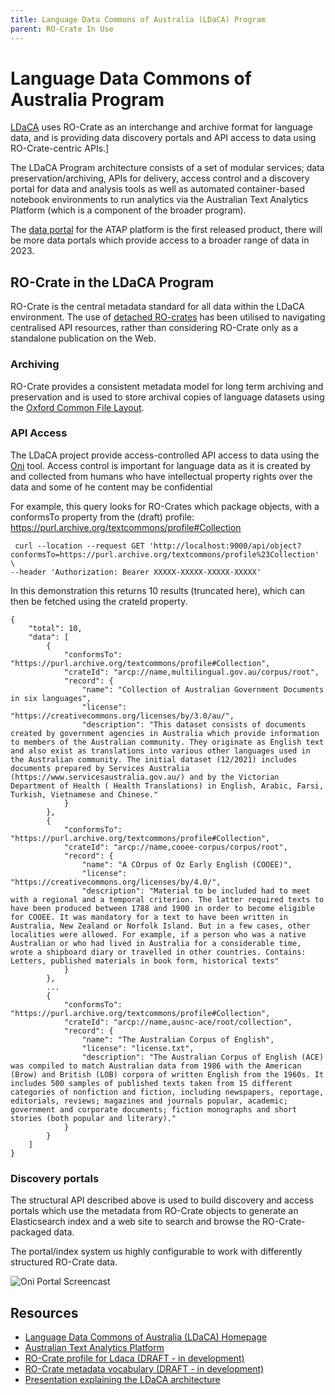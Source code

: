 ```yaml
---
title: Language Data Commons of Australia (LDaCA) Program
parent: RO-Crate In Use
---
```

<!--
   Copyright 2019-2024 RO-Crate contributors
   <https://github.com/ResearchObject/ro-crate/graphs/contributors>

   Licensed under the Apache License, Version 2.0 (the "License");
   you may not use this file except in compliance with the License.
   You may obtain a copy of the License at

       http://www.apache.org/licenses/LICENSE-2.0

   Unless required by applicable law or agreed to in writing, software
   distributed under the License is distributed on an "AS IS" BASIS,
   WITHOUT WARRANTIES OR CONDITIONS OF ANY KIND, either express or implied.
   See the License for the specific language governing permissions and
   limitations under the License.
-->

# Language Data Commons of Australia Program


[LDaCA](LDaCA) uses RO-Crate as an interchange and archive format for language data, and is providing data discovery portals and API access to data using RO-Crate-centric APIs.]


<!--
>
[![LDaCA Logo](https://www.ldaca.edu.au//LDaCA_logo-sm.png)][LDaCA]

[![ATAP LOGO](https://www.atap.edu.au/ATAP_logo-sm.png)][ATAP]
-->
The LDaCA Program architecture consists of a set of modular services; data preservation/archiving, APIs for delivery, access control and a discovery portal for data and analysis tools as well as automated container-based notebook environments to run analytics via the Australian Text Analytics Platform (which is a component of the broader program). 

The [data portal](https://data.atap.edu.au) for the ATAP platform is the first released product, there will be more data portals which provide access to a broader range of data in 2023.



## RO-Crate in the LDaCA Program

RO-Crate is the central metadata standard for all data within the LDaCA environment.
The use of [detached RO-crates](https://www.researchobject.org/ro-crate/1.2-DRAFT/structure.html#detached-ro-crate) has been utilised to navigating centralised API resources, rather than considering RO-Crate only as a standalone publication on the Web. 

### Archiving

RO-Crate provides a consistent metadata model for long term archiving and preservation and is used to store archival copies of language datasets using the [Oxford Common File Layout](https://arkisto-platform.github.io/standards/ocfl/). 

### API Access 


The LDaCA project provide access-controlled API access to data using the [Oni](https://github.com/Arkisto-Platform/oni) tool. Access control is important for language data as it is created by and collected from humans who have intellectual property rights over the data and some of he content may be confidential


For example, this query looks for RO-Crates which package objects, with a conformsTo property from the (draft) profile: <https://purl.archive.org/textcommons/profile#Collection>

```
 curl --location --request GET 'http://localhost:9000/api/object?conformsTo=https://purl.archive.org/textcommons/profile%23Collection' \
--header 'Authorization: Bearer XXXXX-XXXXX-XXXXX-XXXXX'
```


In this demonstration this returns 10 results (truncated here), which can then be fetched using the crateId property.

```
{
    "total": 10,
    "data": [
        {
            "conformsTo": "https://purl.archive.org/textcommons/profile#Collection",
            "crateId": "arcp://name,multilingual.gov.au/corpus/root",
            "record": {
                "name": "Collection of Australian Government Documents in six languages",
                "license": "https://creativecommons.org/licenses/by/3.0/au/",
                "description": "This dataset consists of documents created by government agencies in Australia which provide information to members of the Australian community. They originate as English text and also exist as translations into various other languages used in the Australian community. The initial dataset (12/2021) includes documents prepared by Services Australia (https://www.servicesaustralia.gov.au/) and by the Victorian Department of Health ( Health Translations) in English, Arabic, Farsi, Turkish, Vietnamese and Chinese."
            }
        },
        {
            "conformsTo": "https://purl.archive.org/textcommons/profile#Collection",
            "crateId": "arcp://name,cooee-corpus/corpus/root",
            "record": {
                "name": "A COrpus of Oz Early English (COOEE)",
                "license": "https://creativecommons.org/licenses/by/4.0/",
                "description": "Material to be included had to meet with a regional and a temporal criterion. The latter required texts to have been produced between 1788 and 1900 in order to become eligible for COOEE. It was mandatory for a text to have been written in Australia, New Zealand or Norfolk Island. But in a few cases, other localities were allowed. For example, if a person who was a native Australian or who had lived in Australia for a considerable time, wrote a shipboard diary or travelled in other countries. Contains: Letters, published materials in book form, historical texts"
            }
        },
        ...
        {
            "conformsTo": "https://purl.archive.org/textcommons/profile#Collection",
            "crateId": "arcp://name,ausnc-ace/root/collection",
            "record": {
                "name": "The Australian Corpus of English",
                "license": "license.txt",
                "description": "The Australian Corpus of English (ACE) was compiled to match Australian data from 1986 with the American (Brow) and British (LOB) corpora of written English from the 1960s. It includes 500 samples of published texts taken from 15 different categories of nonfiction and fiction, including newspapers, reportage, editorials, reviews; magazines and journals popular, academic; government and corporate documents; fiction monographs and short stories (both popular and literary)."
            }
        }
    ]
}

```



### Discovery portals

The structural API described above is used to build discovery and access portals which use the metadata from RO-Crate objects to generate an Elasticsearch index and a web site to search and browse the RO-Crate-packaged data.

The portal/index system us highly configurable to work with differently structured RO-Crate data.

![Oni Portal Screencast](../assets/img/ldaca-oni-demo.gif)





## Resources

* [Language Data Commons of Australia (LDaCA) Homepage](https://ldaca.edu.au)
* [Australian Text Analytics Platform](https://atap.edu.au)
* [RO-Crate profile for Ldaca (DRAFT - in development)](https://purl.archive.org/textcommons/profile)
* [RO-Crate metadata vocabulary (DRAFT - in development)](https://purl.archive.org/textcommons/terms)
* [Presentation explaining the LDaCA architecture](https://www.ldaca.edu.au/rdc-tech-meeting/)


[ATAP]: https://atap.edu.au
[LDaCA]: https://ldaca.edu.au
